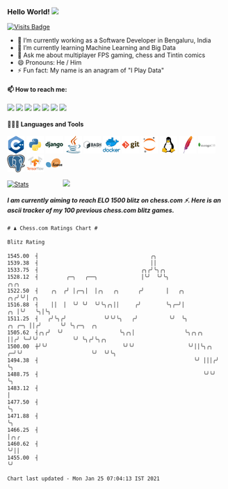   ### Hello World!  <img src="https://github.com/sciencepal/sciencepal/blob/master/assets/Hi.gif" width="29px">
  [![Visits Badge](https://badges.pufler.dev/visits/sciencepal/sciencepal)](https://badges.pufler.dev/visits/sciencepal/sciencepal)
  
  - 🔭 I’m currently working as a Software Developer in Bengaluru, India
  - 🌱 I’m currently learning Machine Learning and Big Data
  - 💬 Ask me about multiplayer FPS gaming, chess and Tintin comics
  - 😄 Pronouns: He / Him
  - ⚡ Fun fact: My name is an anagram of "I Play Data"
  
  #### 📫 How to reach me:   
  [<img src="https://upload.wikimedia.org/wikipedia/commons/8/83/Steam_icon_logo.svg" width="3.5%"/>](https://steamcommunity.com/id/mongocds/)
  [<img src="https://github.com/sciencepal/sciencepal/blob/master/assets/discord-round.svg" width="3.5%"/>](https://discord.gg/MnUUbHe)
  [<img src="https://img.icons8.com/color/48/000000/twitter.png" width="3.5%"/>](https://twitter.com/sciencepal)
  [<img src="https://img.icons8.com/color/48/000000/linkedin.png" width="3.5%"/>](https://www.linkedin.com/in/adityapal1/)
  [<img src="https://img.icons8.com/fluent/48/000000/facebook-new.png" width="3.5%"/>](https://www.facebook.com/sciencepal/)
  [<img src="https://img.icons8.com/fluent/48/000000/instagram-new.png" width="3.5%"/>](https://www.instagram.com/aditya_sciencepal/)
  <a href="mailto:aditya.pal.science@gmail.com"> <img src="https://img.icons8.com/fluent/48/000000/gmail.png" width="3.5%"/> </a>
  
  #### 👨🏻‍💻 Languages and Tools <br />
  <code><img height="40" src="https://raw.githubusercontent.com/github/explore/80688e429a7d4ef2fca1e82350fe8e3517d3494d/topics/cpp/cpp.png"></code>
  <code><img height="40" src="https://raw.githubusercontent.com/github/explore/80688e429a7d4ef2fca1e82350fe8e3517d3494d/topics/python/python.png"></code>
  <code><img height="40" src="https://raw.githubusercontent.com/github/explore/80688e429a7d4ef2fca1e82350fe8e3517d3494d/topics/django/django.png"></code>
  <code><img height="40" src="https://raw.githubusercontent.com/github/explore/80688e429a7d4ef2fca1e82350fe8e3517d3494d/topics/java/java.png"></code>
  <code><img height="40" src="https://raw.githubusercontent.com/github/explore/80688e429a7d4ef2fca1e82350fe8e3517d3494d/topics/bash/bash.png"></code>
  <code><img height="40" src="https://raw.githubusercontent.com/github/explore/80688e429a7d4ef2fca1e82350fe8e3517d3494d/topics/docker/docker.png"></code>
  <code><img height="40" src="https://raw.githubusercontent.com/github/explore/80688e429a7d4ef2fca1e82350fe8e3517d3494d/topics/git/git.png"></code>
  <code><img height="40" src="https://raw.githubusercontent.com/github/explore/80688e429a7d4ef2fca1e82350fe8e3517d3494d/topics/jupyter-notebook/jupyter-notebook.png"></code>
  <code><img height="40" src="https://raw.githubusercontent.com/github/explore/80688e429a7d4ef2fca1e82350fe8e3517d3494d/topics/linux/linux.png"></code>
  <code><img height="40" src="https://raw.githubusercontent.com/github/explore/80688e429a7d4ef2fca1e82350fe8e3517d3494d/topics/maven/maven.png"></code>
  <code><img height="40" src="https://raw.githubusercontent.com/github/explore/80688e429a7d4ef2fca1e82350fe8e3517d3494d/topics/mongodb/mongodb.png"></code>
  <code><img height="40" src="https://raw.githubusercontent.com/github/explore/80688e429a7d4ef2fca1e82350fe8e3517d3494d/topics/postgresql/postgresql.png"></code>
  <code><img height="40" src="https://raw.githubusercontent.com/github/explore/80688e429a7d4ef2fca1e82350fe8e3517d3494d/topics/tensorflow/tensorflow.png"></code>
  <code><img height="40" src="https://raw.githubusercontent.com/github/explore/80688e429a7d4ef2fca1e82350fe8e3517d3494d/topics/scikit-learn/scikit-learn.png"></code>
  
  [![Stats](https://github-readme-stats.vercel.app/api?username=sciencepal&show_icons=true&theme=radical)](https://github-readme-stats.vercel.app/api?username=sciencepal&show_icons=true&theme=radical)&nbsp; &nbsp; &nbsp; &nbsp; &nbsp; &nbsp; &nbsp; &nbsp; &nbsp; &nbsp; <img src="https://github.com/sciencepal/sciencepal/blob/master/assets/saved.gif" width="195">
  
  ##### I am currently aiming to reach ELO 1500 blitz on chess.com ⚡. Here is an ascii tracker of my 100 previous chess.com blitz games.

  ```
  # ♟︎ Chess.com Ratings Chart #
  
  Blitz Rating

 1545.00  ┤                                    ╭╮
 1539.38  ┤                                    ││
 1533.75  ┤                                 ╭╮╭╯╰╮╭╮
 1528.12  ┤         ╭─╮   ╭──╮              │╰╯  ╰╯╰╮                              ╭╮╭╮
 1522.50  ┤    ╭╮  ╭╯ │╭─╮│  │╭╮   ╭╮      ╭╯       │   ╭╮                      ╭╮╭╯╰╯│ ╭╮
 1516.88  ┤    ││  │  ╰╯ ╰╯  ╰╯╰╮╭╮││     ╭╯        ╰╮╭─╯│                   ╭╮ │╰╯   ╰╮│╰╮
 1511.25  ┤   ╭╯╰╮╭╯            ╰╯╰╯╰╮   ╭╯          ╰╯  ╰╮           ╭╮ ╭─╮ ││╭╯      ╰╯ ╰╮╭─╮  ╭╮
 1505.62  ┤╭╮╭╯  ╰╯                  ╰╮╭╮│                ╰╮╭╮╭╮      ││╭╯ ╰─╯╰╯           ╰╯ ╰╮╭╯╰╮╭╮
 1500.00  ┼╯╰╯                        ╰╯╰╯                 ╰╯││╰╮╭╮ ╭─╯╰╯                      ╰╯  ╰╯╰╮
 1494.38  ┤                                                  ╰╯ │││╭╯                                 ╰╮
 1488.75  ┤                                                     ╰╯╰╯                                   ╰╮
 1483.12  ┤                                                                                             │
 1477.50  ┤                                                                                             ╰╮
 1471.88  ┤                                                                                              ╰╮
 1466.25  ┤                                                                                               │╭╮╭
 1460.62  ┤                                                                                               ╰╯││
 1455.00  ┤                                                                                                 ╰╯

Chart last updated - Mon Jan 25 07:04:13 IST 2021  
  ```
  
